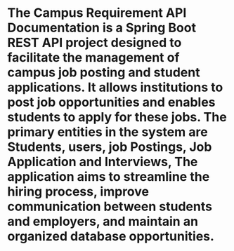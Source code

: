 # The Campus Requirement API Documentation is a Spring Boot REST API project designed to facilitate the management of campus job posting and  student applications. It allows institutions to post job opportunities and enables students to apply for these jobs. The primary entities in the system are Students, users, job Postings, Job Application and Interviews, The application aims to streamline the hiring process, improve communication between students and employers, and maintain an organized database opportunities.
